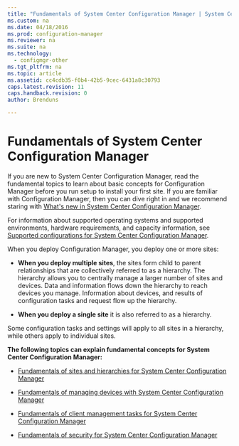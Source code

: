 ```yaml
---
title: "Fundamentals of System Center Configuration Manager | System Center Configuration Manager"
ms.custom: na
ms.date: 04/18/2016
ms.prod: configuration-manager
ms.reviewer: na
ms.suite: na
ms.technology:
  - configmgr-other
ms.tgt_pltfrm: na
ms.topic: article
ms.assetid: cc4cdb35-f0b4-42b5-9cec-6431a8c30793
caps.latest.revision: 11
caps.handback.revision: 0
author: Brenduns

---
```

# Fundamentals of System Center Configuration Manager
If you are new to System Center Configuration Manager, read the fundamental topics to learn about  basic concepts for Configuration Manager before you run setup to install your first site. If you are familiar with Configuration Manager, then you can dive right in and we recommend staring with [What's new in System Center Configuration Manager](../Topic/What's%20new%20in%20System%20Center%20Configuration%20Manager.md).  

 For information about supported operating systems and supported environments, hardware requirements, and capacity information, see [Supported configurations for System Center Configuration Manager](../../core/plan-design/configs/supported-configurations.md).  

 When you deploy Configuration Manager, you deploy one or more sites:  

-   **When you deploy multiple sites**, the sites form child to parent relationships that are collectively referred to as a hierarchy. The hierarchy allows you to centrally manage a larger number of sites and devices.  Data and information flows down the hierarchy to reach devices you manage. Information about devices, and results of configuration tasks and request flow up the hierarchy.  

-   **When you deploy a single site** it is also referred to as a hierarchy.  

 Some configuration tasks and settings will apply to all sites in a hierarchy, while others apply to individual sites.  


**The following topics can explain fundamental concepts for System Center Configuration Manager:**  

-   [Fundamentals of sites and hierarchies for System Center Configuration Manager](../../core/understand/fundamentals-of-sites-and-hierarchies.md)  

-   [Fundamentals of managing devices with System Center Configuration Manager](../../core/understand/fundamentals-of-managing-devices.md)  

-   [Fundamentals of client management tasks for System Center Configuration Manager](../../core/understand/fundamentals-of-client-management-tasks.md)  

-   [Fundamentals of security for System Center Configuration Manager](../../core/understand/fundamentals-of-security.md)  
